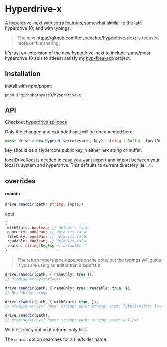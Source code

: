 # Hyperdrive-x

A hyperdrive-next with extra features, somewhat similar to the late hyperdrive 10; and with typings.

> The new https://github.com/holepunchto/hyperdrive-next is focused more on file sharing.

It's just an extension of the new hyperdrive-next to include some/most hyperdrive 10 apis to atleast satisfy my [hyp-files-app](https://github.com/Anyass3/hyp-files-app) project.

## Installation

Install with npm/pnpm:

```
pnpm i github:Anyass3/hyperdrive-x
```

## API

Checkout [hyperdrive api docs](https://docs.holepunch.to/building-blocks/hyperdrive)

Only the changed and extended apis will be documented here.

```typescript
const drive = new Hyperdrive(corestore, key?: string | Buffer, localDriveRoot?: string)
```
key should be a Hypercore public key in either hex string or buffer. 

localDriveRoot is needed in case you want export and import between your local fs system and hyperdrive. This defaults to current directory (ie `./`).

## overrides 

#### readdir

```typescript
drive.readdir(path: string, [opts])
```
opts
```typescript
{ 
 withStats: boolean; // defaults false
 nameOnly: boolean; // defaults false
 fileOnly: boolean; // defaults false
 readable: boolean; // defaults false
 search: string|RegExp // defaults ""
}
```
> The return type/shape depends on the opts, but the typings will guide if you are using an editor that supports it.

```typescript
drive.readdir(path, { nameOnly: true });
// Promise<Array<string>>
```
```typescript
drive.readdir(path, { nameOnly: true, readable: true  });
// Readable<string>
```
```typescript
drive.readdir(path, { withStats: true, });
// Promise<Array<{ name: string; path: string; stat: [Stat](#stat) }>>
```
```typescript
drive.readdir(path);
// Promise<Array<{ name: string; path: string; stat: null}>>
```
With `fileOnly` option it returns only files

The `search` option searches for a file/folder name.
